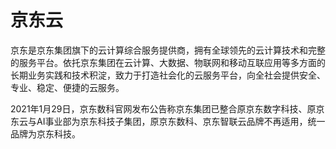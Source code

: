 # 京东云

京东是京东集团旗下的云计算综合服务提供商，拥有全球领先的云计算技术和完整的服务平台。依托京东集团在云计算、大数据、物联网和移动互联应用等多方面的长期业务实践和技术积淀，致力于打造社会化的云服务平台，向全社会提供安全、专业、稳定、便捷的云服务。

2021年1月29日，京东数科官网发布公告称京东集团已整合原京东数字科技、原京东云与AI事业部为京东科技子集团，原京东数科、京东智联云品牌不再适用，统一品牌为京东科技。
